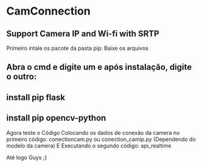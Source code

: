 # CamConnection
Support Camera IP and Wi-fi with SRTP
--------------------
Primeiro intale os pacote da pasta pip:
Baixe os arquivos

Abra o cmd e digite um e após instalação, digite o outro:
--------------------
install pip flask
--------------------
install pip opencv-python
--------------------
Agora teste o Código Colocando os dados de conexão da camera no primeiro código: conectioncam.py ou conection_camip.py (Dependendo do modelo da camera)
E Executando o segundo código: api_realtime

Até logo Guys ;} 
